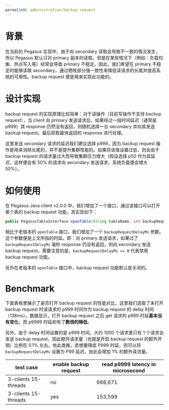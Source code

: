 ```yaml
---
permalink: administration/backup-request
---
```


# 背景
在当前的 Pegasus 实现中，由于向 secondary 读取会导致不一致的情况发生，所以 Pegasus 默认只对 primary 副本的读取。但是在某些情况下（例如：负载均衡、热点写入等）经常会导致 primary 不稳定。因此，我们希望在 primary 不稳定时能够读取 secondary，通过牺牲部分强一致性来降低读请求的长尾并提高系统的可用性。backup request 便是用来实现此功能的。

# 设计实现

backup request 的实现原理比较简单：对于读操作（目前写操作不支持 backup request），当 client 向 primary 发送请求后，如果经过一段时间延迟（通常是 p999）其 response 仍然没有返回，则随机选择一台 secondary 并向其发送 backup request。最后获取最快返回的 response 进行处理。

这里发送 secondary 请求的延迟我们建议选择 p999，因为 backup request 操作是用来消除长尾的，并不是提升集群性能的。如果将该值设置过低，则会由于 backup request 的请求量过大而导致集群压力增大（假设选择 p50 作为其延迟，这样便会有 50% 的请求向 secondary 发送请求，系统负载便会增大 50%）。

# 如何使用
在 Pegasus Java client v2.0.0 中，我们增加了一个接口，通过该接口可以打开某个表的 backup request 功能。其实现如下：
```java
public PegasusTableInterface openTable(String tableName, int backupRequestDelayMs) throws PException;
```

相比于老版本的 `openTable` 接口，我们增加了一个 `backupRequestDelayMs` 参数。这个参数便是上文所指的时延，即：向 primary 发送请求，如果过了 `backupRequestDelayMs` 毫秒 response 仍没有返回，则向 secondary 发送 backup request。需要注意的是，`backupRequestDelayMs <= 0` 代表禁用 backup request 功能。

另外在老版本的 `openTable` 接口中，backup request 功能默认是关闭的。

# Benchmark

下面表格里展示了是否打开 backup request 的性能对比，这里我们选取了未打开 backup request 时读请求的 p999 时间作为 backup request 的 delay 时间（138ms）。数据显示，打开 backup request 之后 get 请求的 p999 时延**基本没有变化**，而 p9999 时延却有了**数倍的降低**。

另外，由于 delay 时间设置的是 p999 时间，大约 1000 个请求里只有 1 个请求会发送 backup request，因此额外请求量（也就是开启 backup request 的额外开销）比例在 0.1% 左右。依此类推，若想要降低 P999 时延，则可以将 `backupRequestDelayMs` 设置为 P99 延迟，由此会增加 1% 的额外读流量。

| test case            | enable backup request | read p9999 latency in microsecond |
|----------------------|-----------------------|-----------------------------------|
| 3-clients 15-threads | no                    | 988,671                           |
| 3-clients 15-threads | yes                   | 153,599                           |
